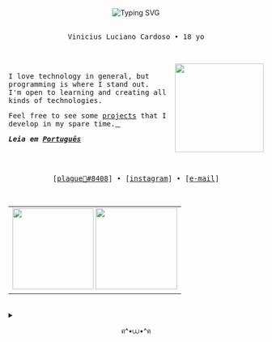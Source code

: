 <div align="center"><picture><img loading="lazy" src="https://readme-typing-svg.demolab.com?font=Iosevka&size=24&pause=1000&color=85CBC1&vCenter=true&width=435&lines=%E1%A8%90%E0%B8%85+Hey%2C+you+found+me!+%E2%8B%86%EF%BD%A1%EF%BE%9F%E2%98%81%EF%B8%8E%EF%BD%A1%E2%8B%86%EF%BD%A1+%EF%BE%9F%E2%98%BE+%EF%BE%9F%EF%BD%A1%E2%8B%86" alt="Typing SVG"></picture></div>

<br>
 
<p align="center"><samp>Vinicius Luciano Cardoso • 18 yo</samp></p>
<br>
<p align='left'><picture><img loading="lazy" src="https://media.tenor.com/_0uh2Jleh-0AAAAC/ghibl-soup.gif" align='right' height='175px'></picture><br>
<samp>I love technology in general, but programming is where I stand out.<br>
I'm open to learning and creating all kinds of technologies.</samp>

<samp>Feel free to see some [projects](https://github.com/pl4gue?tab=repositories) that I develop in my spare time.[&#10240;](https://github.com/pl4gue/pl4gue/blob/main/nothing%20important/secret.md)</samp>
</p>

***<samp>Leia em [Português](README.pt.md)</samp>***

<br><br>

<p align="center">
  <samp>
    [<a href="https://discord.com/">plague🥣#8408</a>] •
    [<a href="https://instagram.com/soupboyplague">instagram</a>] •
    [<a href="mailto:viniciuslucianocardoso@gmail.com">e-mail</a>]
  </samp>
</p>

<br>
	
<div align="center">
<table><tr><td>
 <picture>
  <source srcset="https://github-readme-stats.vercel.app/api?username=pl4gue&show_icons=true&include_all_commits=true&bg_color=00000000&hide_border=true&text_color=cad3f5&icon_color=c6a0f6&title_color=8bd5ca&locale=en" media="(prefers-color-scheme: dark)"/>
  <source srcset="https://github-readme-stats.vercel.app/api?username=pl4gue&show_icons=true&include_all_commits=true&bg_color=00000000&hide_border=true&text_color=4c4f69&icon_color=8839ef&title_color=179299&locale=en" media="(prefers-color-scheme: light), (prefers-color-scheme: no-preference)"/>
  <img loading="lazy" height="160em" src="https://github-readme-stats.vercel.app/api?username=pl4gue&show_icons=true&include_all_commits=true&bg_color=00000000&hide_border=true"/>
 </picture>
 
 <picture>
  <source srcset="https://github-readme-stats.vercel.app/api/top-langs/?username=pl4gue&layout=compact&langs_count=7&bg_color=00000000&hide_border=true&text_color=cad3f5&icon_color=c6a0f6&title_color=8bd5ca&locale=en" media="(prefers-color-scheme: dark)"/>
  <source srcset="https://github-readme-stats.vercel.app/api/top-langs/?username=pl4gue&layout=compact&langs_count=7&bg_color=00000000&hide_border=true&text_color=4c4f69&icon_color=8839ef&title_color=179299&locale=en" media="(prefers-color-scheme: light), (prefers-color-scheme: no-preference)"/>
  <img loading="lazy" height="161em" src="https://github-readme-stats.vercel.app/api?username=pl4gue&show_icons=true&include_all_commits=true&bg_color=00000000&hide_border=true"/>
</picture>
 </td></tr>
</table>
</div>

	
<br>

<details><summary><p align="center">ฅ^•⩊•^ฅ</p></summary>
<br>
<div align="center">
█▀▀ █▀█ █▀█ █░░   ▄▀█ █▀ █▀▀ █ █   █▀▀ ▄▀█ ▀█▀  <br>
█▄▄ █▄█ █▄█ █▄▄   █▀█ ▄█ █▄▄ █ █   █▄▄ █▀█ ░█░ <br>
⣿⣿⣿⣿⣿⣿⣿⣿⣿⣿⣿⣿⣿⣿⣿⣿⣿⣿⣿⣿⣿⣿⣿⣿⣿⣿⣿⣿⣿⣿⣿⣿⣿⣿⣿⣿⠿⠛⢿⣿⣿⣿⡿⠿⣿⣿⣿⣿⣿⣿⣿⣿⣿⣿⣿⣿⣿⣿⣿
⣿⣿⣿⣿⣿⣿⣿⣿⣿⣿⣿⣿⣿⣿⣿⣿⣿⣿⣿⣿⣿⣿⣿⣿⣿⣿⣿⣿⣿⣿⣿⣿⣿⣿⠟⠁⣴⣶⠀⠛⠛⢁⣰⣤⡈⢿⣿⣿⣿⣿⣿⣿⣿⣿⣿⣿⣿⣿⣿
⣿⣿⣿⣿⣿⣿⣿⣿⣿⣿⣿⣿⣿⣿⣿⣿⣿⣿⣿⣿⣿⣿⣿⣿⣿⣿⣿⣿⣿⣿⣿⡗⠀⠌⠀⣞⠟⠻⠥⠀⢠⠨⢻⣯⠷⠄⠻⣿⣿⣿⣿⣿⣿⣿⣿⣿⣿⣿⣿
⣿⣿⣿⣿⣿⣿⣿⣿⣿⣿⣿⣿⠿⠿⠿⣿⣿⣿⣿⣿⣿⣿⣿⣿⣿⣿⣿⣿⣿⣿⣿⣿⠋⣠⣾⠿⣤⡴⢀⡄⢀⡄⣠⣾⠀⠀⠀⠸⣿⣿⣿⣿⣿⣿⣿⣿⣿⣿⣿
⣿⣿⣿⣿⣿⣿⣿⣿⣿⡿⢋⣤⣶⣶⣶⣶⣬⣉⠉⣍⣩⣭⣤⣭⣤⣭⣬⣬⣭⣭⣭⣉⣀⣉⠀⠀⠉⢀⡾⠁⠀⠻⣿⣿⣿⣿⣿⠀⢹⣿⣿⣿⣿⣿⣿⣿⣿⣿⣿
⣿⣿⣿⣿⣿⣿⡿⠟⠋⢠⣿⣿⣿⣿⠿⠛⠻⠿⣷⣌⠻⣿⣿⣿⣿⣿⣿⣿⣿⣿⣿⣿⣿⣿⣿⠟⣠⡾⢁⣤⡀⣀⠘⠻⢶⣿⣷⣀⠀⢻⣿⣿⣿⣿⣿⣿⣿⣿⣿
⣿⣿⣿⡿⠟⢋⣥⣶⠂⣼⣿⣿⡿⢋⣴⣶⣶⣦⡙⢿⣆⠙⠿⠿⠿⠿⠿⠿⠿⠿⠿⠿⣿⠿⢋⣴⠟⣡⣾⣿⣷⣿⣶⣦⣌⠙⠿⣟⠀⠘⣿⣿⣿⣿⣿⣿⣿⣿⣿
⣿⡿⠋⣤⣾⣿⣿⡿⠀⡿⣿⣿⡇⣿⣿⣿⣿⣿⣿⡌⣿⣆⠸⣫⢾⣿⠏⣳⡿⠷⠒⣀⣤⡶⠋⠁⠈⠛⠻⠿⢿⣿⣿⣿⣿⣿⣦⡈⠠⡀⢸⣿⣿⣿⣿⣿⣿⣿⣿
⡿⢀⣾⣿⣿⣿⠟⢃⠈⣇⢻⣿⣶⡈⢿⣿⣿⣿⡿⢃⣿⣿⠀⡿⠶⠈⢉⣀⡀⠰⠛⣉⠀⠀⢂⠉⠒⠶⣄⠐⢦⣌⡛⠿⣿⣿⣿⣿⡆⠁⠘⣿⣿⣿⣿⣿⣿⣿⣿
⡇⢸⣿⣿⠟⡁⢠⣽⡄⢹⡌⠻⢿⣿⣦⣉⣛⣋⣤⣞⣫⡄⠀⠄⠀⢋⣉⣤⡄⠰⠞⠁⣀⣈⠛⠙⠋⠂⠈⠡⡀⢳⣧⡰⡌⠻⣿⣿⡿⠀⢠⣿⣿⣿⣿⣿⣿⣿⣿
⣷⠈⢻⡏⢰⣏⣬⡟⢋⣀⢁⣀⡈⢿⣿⣿⣿⣿⣿⣿⠟⠁⠠⠀⢳⠈⠛⠋⢀⡤⠖⢋⣉⣌⠀⣀⡀⠀⣁⠀⢠⣴⣾⣿⣍⡂⢹⡿⠃⠀⣼⣿⣿⣿⣿⣿⣿⣿⣿
⣿⠀⠀⠉⠀⠻⣿⣇⠘⠿⠿⠿⠂⠠⠉⣉⢉⡉⠉⠔⠀⠴⠶⠦⠀⣳⠀⡈⢀⡄⢸⣿⣿⣿⣧⠄⣉⠉⣁⣠⡆⣹⣿⣿⡿⠃⠈⠀⠀⣰⣿⣿⣿⣿⣿⣿⣿⣿⣿
⣿⡄⢳⣄⡀⠀⠈⠉⠓⠲⡄⠰⣄⠀⠠⣄⣀⡤⠄⠘⠳⠶⠶⠒⣠⡟⠀⢯⡀⠹⣄⠙⠿⠿⠋⣠⠟⢠⣿⡿⠿⠛⠋⠁⠀⠀⣠⡾⠀⠙⢿⣿⣿⣿⣿⣿⣿⣿⣿
⣿⣿⡀⠙⠿⣶⣤⣀⠀⠄⠀⠀⣈⡀⠀⠀⠂⠠⠄⠛⠶⠤⠔⠚⢿⡿⠇⠸⠃⠠⠉⠛⠒⠒⠋⠁⠀⣉⡀⡤⠰⠆⢋⣤⣾⡿⠋⠁⣀⠀⠠⠈⠙⣿⣿⣿⣿⣿⣿
⣿⣿⣷⠀⠀⠀⠉⠛⠿⢷⣶⣤⣤⣉⣉⠙⠒⠱⠒⠴⠠⠦⠤⠤⠄⠤⠤⠤⠰⠄⠲⠐⠒⠎⢉⣉⣀⣬⣤⣴⣶⠿⢻⣿⠟⠠⠁⣼⣿⣷⣦⣤⣾⣿⣿⣿⣿⣿⣿
⣿⣿⣿⣷⣄⠀⠈⡐⢀⠂⡀⠉⠉⢍⠛⣛⠻⠿⠿⠾⠷⠶⢶⣶⣾⣶⣶⣶⠷⠾⠷⠿⠿⠿⢛⠛⣋⠍⣭⠰⠀⣰⣿⢋⠘⢀⣾⣿⣿⣿⣿⣿⣿⣿⣿⣿⣿⣿⣿
⣿⣿⣿⣿⣿⣦⡀⠀⠂⠄⠠⠑⠠⠈⢳⡌⢧⡓⡍⢞⡱⣒⠦⣰⡐⢆⡒⢦⡚⣥⢫⢜⠣⡞⣡⠟⡤⢛⡐⢋⡓⢈⠡⠈⣰⣿⣿⣿⣿⣿⣿⣿⣿⣿⣿⣿⣿⣿⣿
⣿⣿⣿⣿⣿⣿⣿⣦⡈⠀⠠⠁⢂⠁⡀⢹⢢⠹⣜⢣⠞⡴⡹⢤⡙⣎⡙⢦⡙⣤⠓⣎⢳⣑⢣⡚⠴⢣⡐⠛⠡⠊⣠⣾⣿⣿⣿⣿⣿⣿⣿⣿⣿⣿⣿⣿⣿⣿⣿
⣿⣿⣿⣿⣿⣿⣿⣿⣿⣦⣄⠐⠀⠐⠠⠀⠉⠳⣌⢣⡛⡴⣙⢦⡙⢦⣙⢦⡙⣆⡛⣬⠲⣡⢇⡹⢎⡱⠂⣀⣴⣿⣿⣿⣿⣿⣿⣿⣿⣿⣿⣿⣿⣿⣿⣿⣿⣿⣿
⣿⣿⣿⣿⣿⣿⣿⣿⣿⣿⡿⢃⣤⣄⠀⠁⠀⠈⠐⢧⡜⣡⢍⡖⣙⠦⣍⠲⣍⢦⡙⢦⡙⠖⠊⠁⣀⢠⡜⢿⣿⣿⣿⣿⣿⣿⣿⣿⣿⣿⣿⣿⣿⣿⣿⣿⣿⣿⣿
⣿⣿⣿⣿⣿⣿⣿⣿⣿⣿⠀⢻⣟⣏⣧⡀⠀⠀⢀⠀⠈⠑⠊⠘⠁⠛⠈⠓⠘⠂⠉⠀⠀⠀⠀⣼⡼⣿⣽⠀⣿⣿⣿⣿⣿⣿⣿⣿⣿⣿⠿⠿⠛⠛⠛⠻⣿⣿⣿
⣿⣿⣿⣿⣿⣿⣿⣿⣿⣿⣷⣄⠲⢿⣽⣳⣤⡀⠀⠀⠀⠂⠐⠀⠂⠐⠀⠂⠀⠂⠈⠀⣀⣴⣞⣷⣾⣷⣃⣼⡿⠿⠟⠛⣛⣉⣉⣥⣤⣴⣶⣶⣿⣿⠯⠀⣿⣿⣿
⣿⣿⣿⣿⣿⣿⣿⣿⣿⣿⣿⣿⣦⣌⣙⠫⠿⣵⣶⣶⣤⣤⣤⣀⣄⣠⣠⣄⣤⣤⣖⣦⠿⠽⠛⠛⠉⣉⣉⣭⣥⣴⣶⣶⣿⣿⡿⠿⠿⠋⠛⠉⣉⣉⡀⢠⣿⣿⣿
⣿⣿⣿⣿⣿⣿⣿⣿⣿⣿⣿⣿⣿⣿⣿⣿⣷⣾⣶⣯⣿⣶⣯⡟⠚⠓⠒⣉⣈⣡⣤⣴⣶⣶⠿⠿⠿⠟⠭⠛⠚⠓⣉⣉⡀⣤⣄⣒⣶⣾⣿⣿⣷⣶⣿⠿⠿⠛⢿
⣿⣿⣿⣿⣿⣿⣿⣿⣿⣿⣿⣿⡿⠿⠿⠛⢛⣛⣉⣭⣤⣴⡶⣶⠾⠿⠟⠛⠛⠋⣉⣁⣁⣠⣤⣤⣦⣶⣶⣿⣿⡿⠿⠿⠟⠛⣛⣛⣉⣩⣥⣤⣤⣶⣶⣶⣾⡿⠀
⣿⣿⣿⣿⣿⣿⣿⣿⡿⠉⣤⣤⣶⡶⠿⠿⠟⠛⠛⠋⣉⣁⣤⣤⣤⣶⣶⣿⣿⠿⠿⠿⠛⠛⢛⣉⣉⣩⣥⣤⣴⣶⣶⣾⣿⡿⠿⠟⠛⠟⠛⠛⠛⢉⣉⣀⣠⠤⢰
⣿⣿⣿⣿⣿⣿⣿⣿⣿⣄⣉⣤⣤⣴⣶⣶⠾⠿⠿⠻⢛⢛⣛⣉⣩⣭⣥⣤⣶⣶⡶⢿⠿⠿⠟⠛⠛⠛⠋⣉⣉⣈⣠⣁⣤⣤⣶⣶⣶⣶⣿⣿⣿⣿⣿⣿⣿⣿⣿
⣿⣿⣿⣿⣿⣿⣿⣿⣿⣿⠋⣩⣥⣤⣶⣶⣶⠾⠿⠛⠻⠟⠛⠛⠋⣉⣉⣉⣤⣤⣤⣴⣦⣶⣶⣾⣿⣿⣿⣿⣿⣿⣿⣿⣿⣿⣿⣿⣿⣿⣿⣿⣿⣿⣿⣿⣿⣿⣿
⣿⣿⣿⣿⣿⣿⣿⣿⣿⣿⣄⣉⣉⣡⣤⣤⣤⣤⣶⣶⣶⣾⣿⣿⣿⣿⣿⣿⣿⣿⣿⣿⣿⣿⣿⣿⣿⣿⣿⣿⣿⣿⣿⣿⣿⣿⣿⣿⣿⣿⣿⣿⣿⣿⣿⣿⣿⣿⣿
</div>
</details>
